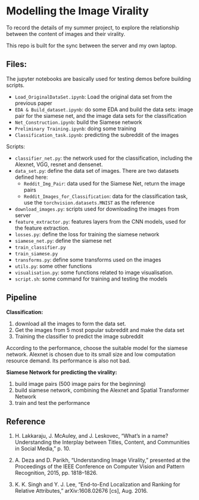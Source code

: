 # Modelling the Image Virality

To record the details of my summer project, to explore the relationship between the content of images and their virality.

This repo is built for the sync between the server and my own laptop.

## Files:

The jupyter notebooks are basically used for testing demos before building scripts.

- `Load_OriginalDataSet.ipynb`: Load the original data set from the previous paper
- `EDA & Build_dataset.ipynb`: do some EDA and build the data sets: image pair for the siamese net, and the image data sets for the classification
- `Net_Construction.ipynb`: build the Siamese network
- `Preliminary Training.ipynb`: doing some training
- `Classification_task.ipynb`: predicting the subreddit of the images

Scripts:

- `classifier_net.py`: the network used for the classification, including the Alexnet, VGG, resnet and densenet.
- `data_set.py`: define the data set of images. There are two datasets defined here:
  - `Reddit_Img_Pair`: data used for the Siamese Net, return the image pairs
  - `Reddit_Images_for_Classification`: data for the classification task, use the `torchvision.datasets.MNIST` as the reference
- `download_images.py`: scripts used for downloading the images from server
- `feature_extractor.py`: features layers from the CNN models, used for the feature extraction.
- `losses.py`: define the loss for training the siamese network
- `siamese_net.py`: define the siamese net
- `train_classifier.py`
- `train_siamese.py`
- `transforms.py`: define some transforms used on the images
- `utils.py`: some other functions
- `visualisation.py`: some functions related to image visualisation.
- `script.sh`: some command for training and testing the models

## Pipeline

**Classification:**

1. download all the images to form the data set.
2. Get the images from 5 most popular subreddit and make the data set
3. Training the classifier to predict the image subreddit

According to the performance, choose the suitable model for the siamese network. Alexnet is chosen due to its small size and low computation resource demand. Its performance is also not bad.

**Siamese Network for predicting the virality:**

1. build image pairs (500 image pairs for the beginning)
2. build siamese network, combining the Alexnet and Spatial Transformer Network
3. train and test the performance 



## Reference 

1.  H. Lakkaraju, J. McAuley, and J. Leskovec, “What’s in a name? Understanding the Interplay between Titles, Content, and Communities in Social Media,” p. 10.

2. A. Deza and D. Parikh, “Understanding Image Virality,” presented at the Proceedings of the IEEE Conference on Computer Vision and Pattern Recognition, 2015, pp. 1818–1826.

3. K. K. Singh and Y. J. Lee, “End-to-End Localization and Ranking for Relative Attributes,” arXiv:1608.02676 [cs], Aug. 2016.

